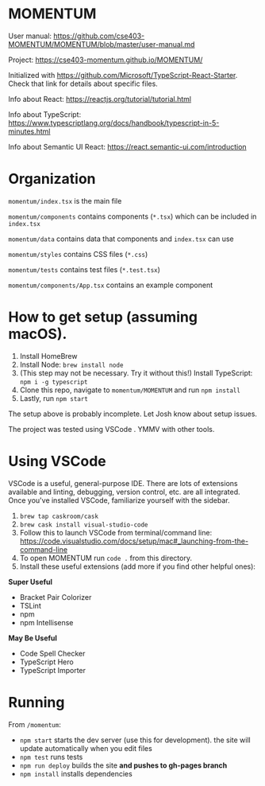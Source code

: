 # MOMENTUM
User manual: https://github.com/cse403-MOMENTUM/MOMENTUM/blob/master/user-manual.md

Project: https://cse403-momentum.github.io/MOMENTUM/

Initialized with https://github.com/Microsoft/TypeScript-React-Starter. Check that link for details about specific files.

Info about React: https://reactjs.org/tutorial/tutorial.html

Info about TypeScript: https://www.typescriptlang.org/docs/handbook/typescript-in-5-minutes.html

Info about Semantic UI React: https://react.semantic-ui.com/introduction

# Organization
`momentum/index.tsx` is the main file

`momentum/components` contains components (`*.tsx`) which can be included in `index.tsx`

`momentum/data` contains data that components and `index.tsx` can use

`momentum/styles` contains CSS files (`*.css`)

`momentum/tests` contains test files (`*.test.tsx`)

`momentum/components/App.tsx` contains an example component

# How to get setup (assuming macOS).
1. Install HomeBrew
2. Install Node: `brew install node`
3. (This step may not be necessary. Try it without this!) Install TypeScript: `npm i -g typescript`
4. Clone this repo, navigate to `momentum/MOMENTUM` and run `npm install` 
5. Lastly, run `npm start`

The setup above is probably incomplete. Let Josh know about setup issues.

The project was tested using VSCode . YMMV with other tools.

# Using VSCode
VSCode is a useful, general-purpose IDE. There are lots of extensions available and linting, debugging, version control, etc. are all integrated. Once you've installed VSCode, familiarize yourself with the sidebar.

1. `brew tap caskroom/cask`
2. `brew cask install visual-studio-code`
3. Follow this to launch VSCode from terminal/command line: https://code.visualstudio.com/docs/setup/mac#_launching-from-the-command-line
4. To open MOMENTUM run `code .` from this directory.
5. Install these useful extensions (add more if you find other helpful ones):

**Super Useful**
- Bracket Pair Colorizer
- TSLint
- npm
- npm Intellisense

**May Be Useful**
- Code Spell Checker
- TypeScript Hero
- TypeScript Importer

# Running
From `/momentum`:
- `npm start` starts the dev server (use this for development). the site will update automatically when you edit files
- `npm test` runs tests
- `npm run deploy` builds the site **and pushes to gh-pages branch**
- `npm install` installs dependencies
